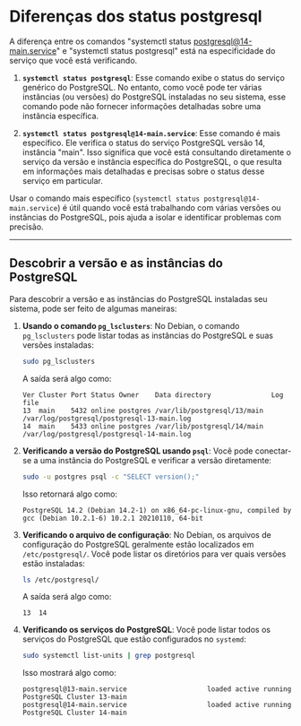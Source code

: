 # Diferenças dos status postgresql

A diferença entre os comandos "systemctl status postgresql@14-main.service" e "systemctl status postgresql" está na especificidade do serviço que você está verificando.

1. **`systemctl status postgresql`**:
   Esse comando exibe o status do serviço genérico do PostgreSQL. No entanto, como você pode ter várias instâncias (ou versões) do PostgreSQL instaladas no seu sistema, esse comando pode não fornecer informações detalhadas sobre uma instância específica.

2. **`systemctl status postgresql@14-main.service`**:
   Esse comando é mais específico. Ele verifica o status do serviço PostgreSQL versão 14, instância "main". Isso significa que você está consultando diretamente o serviço da versão e instância específica do PostgreSQL, o que resulta em informações mais detalhadas e precisas sobre o status desse serviço em particular.

Usar o comando mais específico (`systemctl status postgresql@14-main.service`) é útil quando você está trabalhando com várias versões ou instâncias do PostgreSQL, pois ajuda a isolar e identificar problemas com precisão.

___

## Descobrir a versão e as instâncias do PostgreSQL

Para descobrir a versão e as instâncias do PostgreSQL instaladas seu sistema, pode ser feito de algumas maneiras:

1. **Usando o comando `pg_lsclusters`**:
   No Debian, o comando `pg_lsclusters` pode listar todas as instâncias do PostgreSQL e suas versões instaladas:
   ```bash
   sudo pg_lsclusters
   ```

   A saída será algo como:
   ```plaintext
   Ver Cluster Port Status Owner    Data directory               Log file
   13  main    5432 online postgres /var/lib/postgresql/13/main  /var/log/postgresql/postgresql-13-main.log
   14  main    5433 online postgres /var/lib/postgresql/14/main  /var/log/postgresql/postgresql-14-main.log
   ```

2. **Verificando a versão do PostgreSQL usando `psql`**:
   Você pode conectar-se a uma instância do PostgreSQL e verificar a versão diretamente:
   ```bash
   sudo -u postgres psql -c "SELECT version();"
   ```

   Isso retornará algo como:
   ```plaintext
   PostgreSQL 14.2 (Debian 14.2-1) on x86_64-pc-linux-gnu, compiled by gcc (Debian 10.2.1-6) 10.2.1 20210110, 64-bit
   ```

3. **Verificando o arquivo de configuração**:
   No Debian, os arquivos de configuração do PostgreSQL geralmente estão localizados em `/etc/postgresql/`. Você pode listar os diretórios para ver quais versões estão instaladas:
   ```bash
   ls /etc/postgresql/
   ```

   A saída será algo como:
   ```plaintext
   13  14
   ```

4. **Verificando os serviços do PostgreSQL**:
   Você pode listar todos os serviços do PostgreSQL que estão configurados no `systemd`:
   ```bash
   sudo systemctl list-units | grep postgresql
   ```

   Isso mostrará algo como:
   ```plaintext
   postgresql@13-main.service                    loaded active running PostgreSQL Cluster 13-main
   postgresql@14-main.service                    loaded active running PostgreSQL Cluster 14-main
   ```
